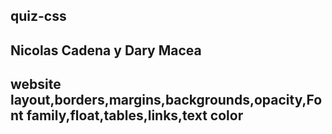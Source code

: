 ## quiz-css
## Nicolas Cadena y Dary Macea
## website layout,borders,margins,backgrounds,opacity,Font family,float,tables,links,text color